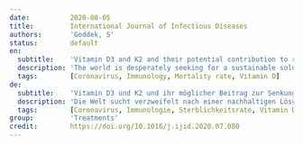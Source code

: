```yaml
---
date:          2020-08-05
title:         International Journal of Infectious Diseases
authors:       'Goddek, S'
status:        default
en:
  subtitle:    'Vitamin D3 and K2 and their potential contribution to reducing the COVID-19 mortality rate'
  description: 'The world is desperately seeking for a sustainable solution to combat the coronavirus strain SARS-CoV-2 (COVID-19). Recent research indicated that optimizing Vitamin D blood levels could offer a solution approach that promises a heavily reduced fatality rate as well as solving the public health problem of counteracting the general vitamin D deficiency. This paper dived into the immunoregulatory effects of supplementing Vitamin D3 by elaborating a causal loop diagram. Together with D3, vitamin K2 and magnesium should be supplemented to prevent long-term health risks. Follow up clinical randomized trials are required to verify the current circumstantial evidence.'
  tags:        [Coronavirus, Immunology, Mortality rate, Vitamin D]
de:
  subtitle:    'Vitamin D3 und K2 und ihr möglicher Beitrag zur Senkung der COVID-19-Sterblichkeitsrate'
  description: 'Die Welt sucht verzweifelt nach einer nachhaltigen Lösung zur Bekämpfung des Coronavirus-Stammes SARS-CoV-2 (COVID-19). Jüngste Forschungsergebnisse deuten darauf hin, dass die Optimierung des Vitamin-D-Blutspiegels einen Lösungsansatz bieten könnte, der eine stark reduzierte Sterblichkeitsrate verspricht und gleichzeitig das Problem der öffentlichen Gesundheit löst, dem allgemeinen Vitamin-D-Mangel entgegenzuwirken. In diesem Beitrag wurden die immunregulatorischen Auswirkungen einer Vitamin-D3-Supplementierung anhand eines Kausalverlaufs untersucht. Zusammen mit D3 sollten Vitamin K2 und Magnesium supplementiert werden, um langfristige Gesundheitsrisiken zu vermeiden. Klinische randomisierte Folgestudien sind erforderlich, um die derzeitigen Indizien zu verifizieren.' 
  tags:        [Coronavirus, Immunologie, Sterblichkeitsrate, Vitamin D]
group:         'Treatments'
credit:        https://doi.org/10.1016/j.ijid.2020.07.080
---
```

